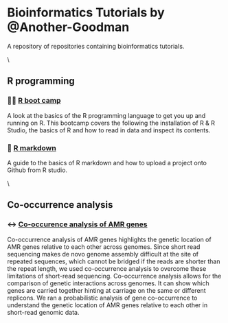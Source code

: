 # Bioinformatics Tutorials by @Another-Goodman

A repository of repositories containing bioinformatics tutorials.

\

## R programming

### 🏃‍♂ [R boot camp](https://github.com/Another-Goodman/co-occurrence-analysis)

A look at the basics of the R programming language to get you up and running on R. This bootcamp covers the following the installation of R & R Studio, the basics of R and how to read in data and inspect its contents.

### 📝 [R markdown](https://github.com/Another-Goodman/co-occurrence-analysis)

A guide to the basics of R markdown and how to upload a project onto Github from R studio.

\

## Co-occurrence analysis

### ↔️ [Co-occurence analysis of AMR genes](https://github.com/Another-Goodman/co-occurrence-analysis)

Co-occurrence analysis of AMR genes highlights the genetic location of AMR genes relative to each other across genomes. Since short read sequencing makes de novo genome assembly difficult at the site of repeated sequences, which cannot be bridged if the reads are shorter than the repeat length, we used co-occurrence analysis to overcome these limitations of short-read sequencing. Co-occurrence analysis allows for the comparison of genetic interactions across genomes. It can show which genes are carried together hinting at carriage on the same or different replicons. We ran a probabilistic analysis of gene co-occurrence to understand the genetic location of AMR genes relative to each other in short-read genomic data. 



